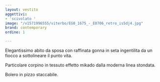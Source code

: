 ```yaml
---
layout: vestito
aggettivi:
- 'scivolato '
image: "/v1571996555/viterbo/EG0_1675_-_E0706_retro_is5dj4.jpg"
brand: contemporary
ordine: 1

---
```

Elegantissimo abito da sposa con raffinata gonna in seta ingentilita da un fiocco a sottolineare il punto vita.

Particolare corpino in tessuto effetto mikado dalla moderna linea stondata.

Bolero in pizzo staccabile.